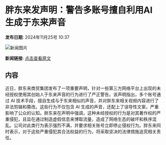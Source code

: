 # ​胖东来发声明：警告多账号擅自利用AI生成于东来声音

**发布日期**: 2024年11月25号 10:37

![新闻图片](https://pic.chinaz.com/picmap/thumb/202406061628304835_4.jpg)

**新闻链接**: [点击查看原文](https://www.aibase.com/zh/news/13441)

## 内容

近日，胖东来商贸集团发布了一项重要声明，针对一些第三方网络平台上出现的未经授权使用其创始人于东来声音的行为进行了严正警告。该声明指出，多个账号通过 AI 技术手段，擅自生成与于东来相似的声音，并对胖东来相关视频内容进行了非法剪辑和篡改。这些行为不仅包含 AI 生成的声音，还配上了误导性文案，严重影响了公众的认知。胖东来在声明中强调，这种未经授权的行为是对其著作权的严重侵犯，且旨在通过制造虚假信息来博取流量，造成了网络生态的破坏和秩序混乱。公司对此类行为表示强烈不满，并要求相关账号立即停止侵权行为。胖东来同时表示，对于这些严重侵犯其合法权益的行为，将采取坚决的法律措施追究相关责任。

